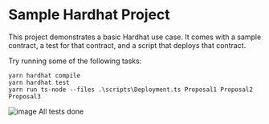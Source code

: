 # Sample Hardhat Project

This project demonstrates a basic Hardhat use case. It comes with a sample contract, a test for that contract, and a script that deploys that contract.

Try running some of the following tasks:

```shell
yarn hardhat compile
yarn hardhat test
yarn run ts-node --files .\scripts\Deployment.ts Proposal1 Proposal2 Proposal3
```

![image](https://github.com/sebillac81/Ballot/assets/36898574/53403f34-9fdd-4a3f-8020-02c82dba2fcd)
All tests done
